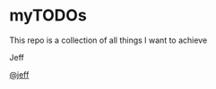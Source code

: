 # myTODOs

This repo is a collection of all things I want to achieve

Jeff

[@jeff](Https:rsg.com.hk)

